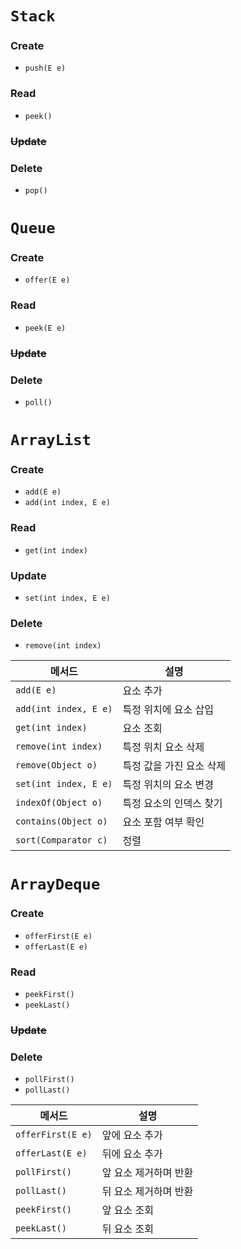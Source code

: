 # `Stack`
### Create
- `push(E e)`
### Read
- `peek()`
### ~~Update~~
### Delete
- `pop()`
# `Queue`
### Create
- `offer(E e)`
### Read
- `peek(E e)`
### ~~Update~~
### Delete
- `poll()`
# `ArrayList`
### Create
- `add(E e)`
- `add(int index, E e)`
### Read
- `get(int index)`
### Update
- `set(int index, E e)`
### Delete
- `remove(int index)`

| 메서드                   | 설명             |
| --------------------- | -------------- |
| `add(E e)`            | 요소 추가          |
| `add(int index, E e)` | 특정 위치에 요소 삽입   |
| `get(int index)`      | 요소 조회          |
| `remove(int index)`   | 특정 위치 요소 삭제    |
| `remove(Object o)`    | 특정 값을 가진 요소 삭제 |
| `set(int index, E e)` | 특정 위치의 요소 변경   |
| `indexOf(Object o)`   | 특정 요소의 인덱스 찾기  |
| `contains(Object o)`  | 요소 포함 여부 확인    |
| `sort(Comparator c)`  | 정렬             |
# `ArrayDeque`
### Create
- `offerFirst(E e)`
- `offerLast(E e)`
### Read
- `peekFirst()`
- `peekLast()`
### ~~Update~~
### Delete
- `pollFirst()`
- `pollLast()`

| 메서드               | 설명           |
| ----------------- | ------------ |
| `offerFirst(E e)` | 앞에 요소 추가     |
| `offerLast(E e)`  | 뒤에 요소 추가     |
| `pollFirst()`     | 앞 요소 제거하며 반환 |
| `pollLast()`      | 뒤 요소 제거하며 반환 |
| `peekFirst()`     | 앞 요소 조회      |
| `peekLast()`      | 뒤 요소 조회      |
